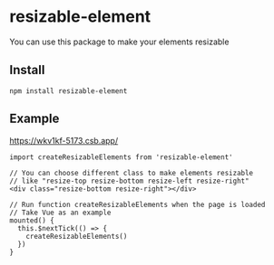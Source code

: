 # resizable-element
You can use this package to make your elements resizable

## Install

```
npm install resizable-element
```

## Example
https://wkv1kf-5173.csb.app/
```
import createResizableElements from 'resizable-element'

// You can choose different class to make elements resizable
// like "resize-top resize-bottom resize-left resize-right" 
<div class="resize-bottom resize-right"></div>

// Run function createResizableElements when the page is loaded
// Take Vue as an example
mounted() {
  this.$nextTick(() => {
    createResizableElements()
  })
}
```
